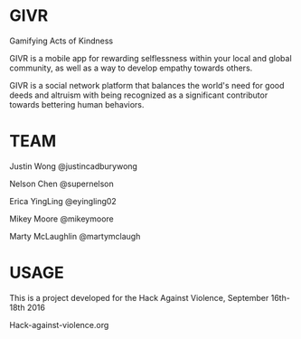 # GIVR
Gamifying Acts of Kindness

GIVR is a mobile app for rewarding selflessness within your local and global community, as well as a way to develop empathy towards others.

GIVR is a social network platform that balances the world's need for good deeds and altruism with being recognized as a significant contributor towards bettering human behaviors.

# TEAM

Justin Wong @justincadburywong

Nelson Chen @supernelson

Erica YingLing @eyingling02

Mikey Moore @mikeymoore

Marty McLaughlin @martymclaugh

# USAGE

This is a project developed for the Hack Against Violence, September 16th-18th 2016

Hack-against-violence.org
